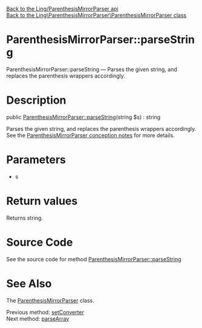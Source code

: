 [Back to the Ling/ParenthesisMirrorParser api](https://github.com/lingtalfi/ParenthesisMirrorParser/blob/master/doc/api/Ling/ParenthesisMirrorParser.md)<br>
[Back to the Ling\ParenthesisMirrorParser\ParenthesisMirrorParser class](https://github.com/lingtalfi/ParenthesisMirrorParser/blob/master/doc/api/Ling/ParenthesisMirrorParser/ParenthesisMirrorParser.md)


ParenthesisMirrorParser::parseString
================



ParenthesisMirrorParser::parseString — Parses the given string, and replaces the parenthesis wrappers accordingly.




Description
================


public [ParenthesisMirrorParser::parseString](https://github.com/lingtalfi/ParenthesisMirrorParser/blob/master/doc/api/Ling/ParenthesisMirrorParser/ParenthesisMirrorParser/parseString.md)(string $s) : string




Parses the given string, and replaces the parenthesis wrappers accordingly.
See the [ParenthesisMirrorParser conception notes](https://github.com/lingtalfi/ParenthesisMirrorParser/blob/master/doc/pages/conception-notes.md) for more details.




Parameters
================


- s

    


Return values
================

Returns string.








Source Code
===========
See the source code for method [ParenthesisMirrorParser::parseString](https://github.com/lingtalfi/ParenthesisMirrorParser/blob/master/ParenthesisMirrorParser.php#L67-L94)


See Also
================

The [ParenthesisMirrorParser](https://github.com/lingtalfi/ParenthesisMirrorParser/blob/master/doc/api/Ling/ParenthesisMirrorParser/ParenthesisMirrorParser.md) class.

Previous method: [setConverter](https://github.com/lingtalfi/ParenthesisMirrorParser/blob/master/doc/api/Ling/ParenthesisMirrorParser/ParenthesisMirrorParser/setConverter.md)<br>Next method: [parseArray](https://github.com/lingtalfi/ParenthesisMirrorParser/blob/master/doc/api/Ling/ParenthesisMirrorParser/ParenthesisMirrorParser/parseArray.md)<br>

